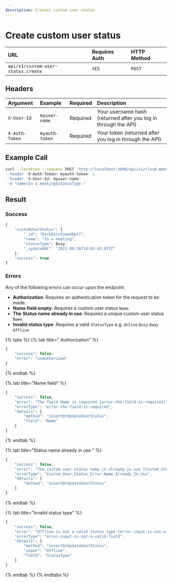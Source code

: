 ```yaml
---
description: Creates custom user status
---
```


# Create custom user status

| URL | Requires Auth | HTTP Method |
| :--- | :--- | :--- |
| `api/v1/custom-user-status.create` | `YES` | `POST` |

## Headers

| Argument | Example | Required | Description |
| :--- | :--- | :--- | :--- |
| `X-User-Id` | `myuser-name` | Required | Your username hash \(returned after you log in through the API\) |
| `X-Auth-Token` | `myauth-token` | Required | Your token \(returned after you log in through the API\) |

## Example Call

```bash
curl --location --request POST 'http://localhost:3000/api/v1/cloud.manualRegister\
--header 'X-Auth-Token: myauth-token' \
--header 'X-User-Id: myuser-name'
 -d "name=In a meeting$statusType:"
```

## Result

### Success

```javascript
{
    "customUserStatus": {
        "_id": "EscbQinc8jmeXbpt7",
        "name": "In a meeting",
        "statusType": Busy,
        "_updatedAt": "2021-09-26T14:03:43.057Z"
    },
    "success": true
}
```

### Errors

Any of the following errors can occur upon the endpoint.

* **Authorization**: Requires an authentication token for the request to be made.
* **Name field empty**: Requires a custom user status `Name`.
* **The** **Status name** **already in use**: Requires a unique custom user status `Name`.
* **Invalid status type**:  Requires a valid  `StatusType` e.g. `Online` `Busy` `Away` `Offline`

{% tabs %}
{% tab title=" Authorization" %}
```javascript
{
    "success": false,
    "error": "unauthorized"
}
```
{% endtab %}

{% tab title="Name field" %}
```javascript
{
    "success": false,
    "error": "The field Name is required [error-the-field-is-required]",
    "errorType": "error-the-field-is-required",
    "details": {
        "method": "insertOrUpdateUserStatus",
        "field": "Name"
    }
}
```
{% endtab %}

{% tab title="Status name already in use " %}
```javascript
{
    "success": false,
    "error": "The custom user status name is already in use [Custom_User_Status_Error_Name_Already_In_Use]",
    "errorType": "Custom_User_Status_Error_Name_Already_In_Use",
    "details": {
        "method": "insertOrUpdateUserStatus"
    }
}
```
{% endtab %}

{% tab title="Invalid status type" %}
```javascript
{
    "success": false,
    "error": "Offline is not a valid status type [error-input-is-not-a-valid-field]",
    "errorType": "error-input-is-not-a-valid-field",
    "details": {
        "method": "insertOrUpdateUserStatus",
        "input": "Offline",
        "field": "StatusType"
    }
}
```
{% endtab %}
{% endtabs %}

